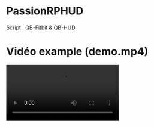 # PassionRPHUD
Script : QB-Fitbit & QB-HUD
# Vidéo example (demo.mp4)
<video controls="controls">
  <source type="video/mp4" src="https://streamable.com/6vy293"></source>
</video>
